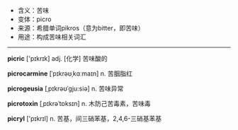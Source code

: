 - <span class="definition">含义：苦味</span>
- <span class="definition">变体：picro</span>
- <span class="definition">来源：希腊单词pikros（意为bitter，即苦味）</span>
- <span class="definition">用途：构成苦味相关词汇</span>

---

<span class="vocabulary">**picric**</span> ['pɪkrɪk] adj. [化学] 苦味酸的

<span class="vocabulary">**picrocarmine**</span> [ˈpɪkrəʊˌkɑːmaɪn] n. 苦胭脂红

<span class="vocabulary">**picrogeusia**</span> [ˌpɪkrəʊˈgju:siə] n. 苦味异常

<span class="vocabulary">**picrotoxin**</span> [ˌpɪkrəˈtɒksɪn] n. 木防己苦毒素，苦味毒

<span class="vocabulary">**picryl**</span> ['pɪkrɪl] n. 苦基，间三硝苯基，2,4,6-三硝基苯基
